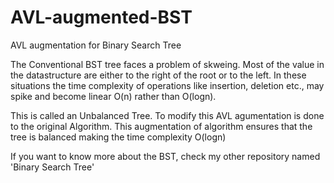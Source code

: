 # AVL-augmented-BST
AVL augmentation for Binary Search Tree

The Conventional BST tree faces a problem of skweing. Most of the value in the datastructure are either to the right of the root or to the left. In these situations the time complexity of operations like insertion, deletion etc., may spike and become linear O(n) rather than O(logn).

This is called an Unbalanced Tree. To modify this AVL agumentation is done to the original Algorithm. This augmentation of algorithm ensures that the tree is balanced making the time complexity O(logn)

If you want to know more about the BST, check my other repository named 'Binary Search Tree'
